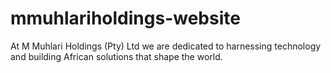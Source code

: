 # mmuhlariholdings-website
At M Muhlari Holdings (Pty) Ltd we are dedicated to harnessing technology and building African solutions that shape the world.
